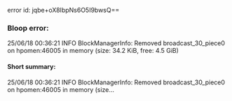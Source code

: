 error id: jqbe+oX8IbpNs6O5I9bwsQ==
### Bloop error:

25/06/18 00:36:21 INFO BlockManagerInfo: Removed broadcast_30_piece0 on hpomen:46005 in memory (size: 34.2 KiB, free: 4.5 GiB)
#### Short summary: 

25/06/18 00:36:21 INFO BlockManagerInfo: Removed broadcast_30_piece0 on hpomen:46005 in memory (size...